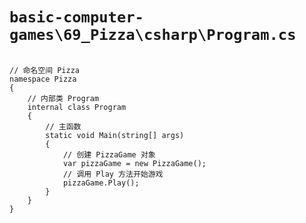 # `basic-computer-games\69_Pizza\csharp\Program.cs`

```

// 命名空间 Pizza
namespace Pizza
{
    // 内部类 Program
    internal class Program
    {
        // 主函数
        static void Main(string[] args)
        {
            // 创建 PizzaGame 对象
            var pizzaGame = new PizzaGame();
            // 调用 Play 方法开始游戏
            pizzaGame.Play();
        }
    }
}

```